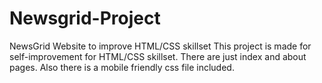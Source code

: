 # Newsgrid-Project
NewsGrid Website to improve HTML/CSS skillset  This project is made for self-improvement for HTML/CSS skillset. There are just index and about pages. Also there is a mobile friendly css file included.
